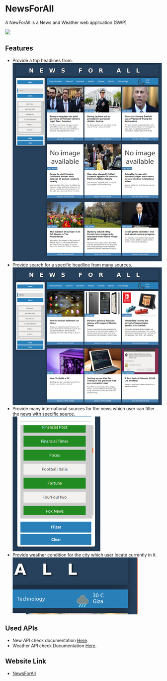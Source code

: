 # NewsForAll

A NewForAll is a News and Weather web application (SWP)

![](SignIn.png)

## Features

- Provide a top headlines from.
![](Home.png)
- Provide search for a specific headline from many sources.
![](Search.png)
- Provide many international sources for the news which user
can filter the news with specific source.
![](Sources.png)
- Provide weather condition for the city which user locate
currently in it.
![](Weather.png)


## Used APIs

- New API check documentation [Here](https://newsapi.org/).
- Weather API check Documentation [Here](https://www.weatherbit.io/).

## Website Link

- [NewsForAll](http://newsforall.byethost9.com/)
